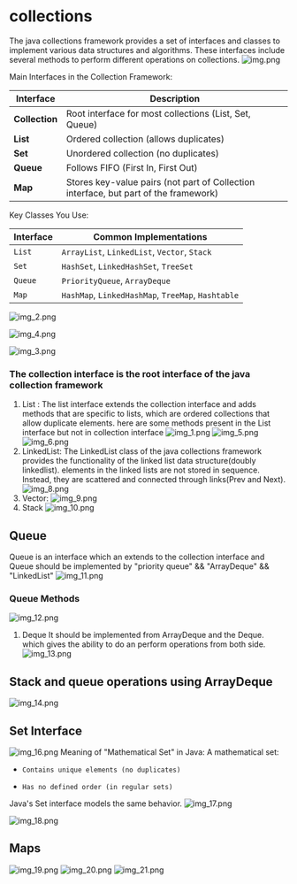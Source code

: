 # collections
The java collections framework provides a set of 
interfaces and classes to implement various data structures
and algorithms. These interfaces include several methods to
perform different operations on collections.
![img.png](img.png)

Main Interfaces in the Collection Framework:

| Interface      | Description                                                                          |
| -------------- | ------------------------------------------------------------------------------------ |
| **Collection** | Root interface for most collections (List, Set, Queue)                               |
| **List**       | Ordered collection (allows duplicates)                                               |
| **Set**        | Unordered collection (no duplicates)                                                 |
| **Queue**      | Follows FIFO (First In, First Out)                                                   |
| **Map**        | Stores key-value pairs (not part of Collection interface, but part of the framework) |


Key Classes You Use:

| Interface | Common Implementations                             |
| --------- | -------------------------------------------------- |
| `List`    | `ArrayList`, `LinkedList`, `Vector`, `Stack`       |
| `Set`     | `HashSet`, `LinkedHashSet`, `TreeSet`              |
| `Queue`   | `PriorityQueue`, `ArrayDeque`                      |
| `Map`     | `HashMap`, `LinkedHashMap`, `TreeMap`, `Hashtable` |


![img_2.png](img_2.png)

![img_4.png](img_4.png)

![img_3.png](img_3.png)
### The collection interface is the root interface of the java collection framework

1) List : The list interface extends the collection interface and adds methods that are specific to lists, which are
ordered collections that allow duplicate elements. here are some methods present in the List interface but not in
collection interface
![img_1.png](img_1.png)
![img_5.png](img_5.png)
![img_6.png](img_6.png)
2) LinkedList: The LinkedList class of the java collections framework provides the functionality
of the linked list data structure(doubly linkedlist).
elements in the linked lists are not stored in sequence. Instead, they are scattered and connected through links(Prev and Next).
![img_8.png](img_8.png)
3) Vector: 
![img_9.png](img_9.png)
4) Stack
![img_10.png](img_10.png)


## Queue
Queue is an interface which an extends to the collection interface
and Queue should be implemented by "priority queue" && "ArrayDeque" && "LinkedList"
![img_11.png](img_11.png)

### Queue Methods
![img_12.png](img_12.png)
1) Deque
It should be implemented from ArrayDeque and the Deque.
which gives the ability to do an perform operations from both side.
![img_13.png](img_13.png)

## Stack and queue operations using ArrayDeque
![img_14.png](img_14.png)

## Set Interface
![img_16.png](img_16.png)
Meaning of "Mathematical Set" in Java:
A mathematical set:
*     Contains unique elements (no duplicates)
*     Has no defined order (in regular sets)
Java's Set interface models the same behavior.
![img_17.png](img_17.png)

![img_18.png](img_18.png)

## Maps 
![img_19.png](img_19.png)
![img_20.png](img_20.png)
![img_21.png](img_21.png)